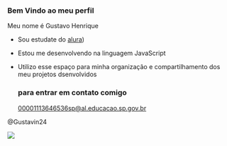### Bem Vindo ao meu perfil

Meu nome é Gustavo Henrique

- Sou estudate do [alura](https://www.alura.com.br))
- Estou me desenvolvendo na linguagem JavaScript
- Utilizo esse espaço para minha organização e compartilhamento dos meu projetos dsenvolvidos

  ### para entrar em contato comigo
  00001113646536sp@al.educacao.sp.gov.br

@Gustavin24

  ![](https://media1.tenor.com/m/IScxC6_krOcAAAAd/espreitando-jogador-do-flamengo.gif)
